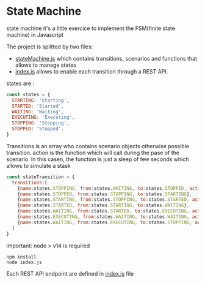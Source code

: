 # State Machine

state machine it's a little exercice to implement the FSM(finite state machine) in Javascript

The project is splitted by two files:

* [stateMachine.js](./lib/stateMachine.js)  which contains transitions, scenarios and functions that allows to manage states
* [index.js](./index.js) allows to enable each transition through a REST API.

states are :

```javascript
const states = {
  STARTING: 'Starting',
  STARTED: 'Started',
  WAITING: 'Waiting',
  EXECUTING: 'Executing',
  STOPPING: 'Stopping',
  STOPPED: 'Stopped',
}
```

Transitions is an array who contains scenario objects otherwise possible transition. action is the function which will call during the pase of the scenario. In this casen, the function is just a sleep of few seconds which allows to simulate a stask

```javascript
const stateTransition = {
  transitions:[
    {name:states.STOPPING, from:states.WAITING, to:states.STOPPED, action: sleep},
    {name:states.STOPPED, from:states.STOPPING, to:states.STARTING},
    {name:states.STARTING, from:states.STOPPING, to:states.STARTED, action: sleep},
    {name:states.STARTED, from:states.STARTING, to:states.WAITING},
    {name:states.WAITING, from:states.STARTED, to:states.EXECUTING, action: sleep},
    {name:states.EXECUTING, from:states.WAITING, to:states.WAITING, action: sleep},
    {name:states.WAITING, from:states.EXECUTING, to:states.STOPPING, action: sleep},
  ]
}
```

important: node > v14 is required

```
npm install
node index.js
```

Each REST API endpoint are defined in [index.js](./index.js) file